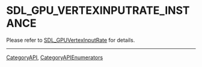 # SDL_GPU_VERTEXINPUTRATE_INSTANCE

Please refer to [SDL_GPUVertexInputRate](SDL_GPUVertexInputRate) for details.

----
[CategoryAPI](CategoryAPI), [CategoryAPIEnumerators](CategoryAPIEnumerators)

